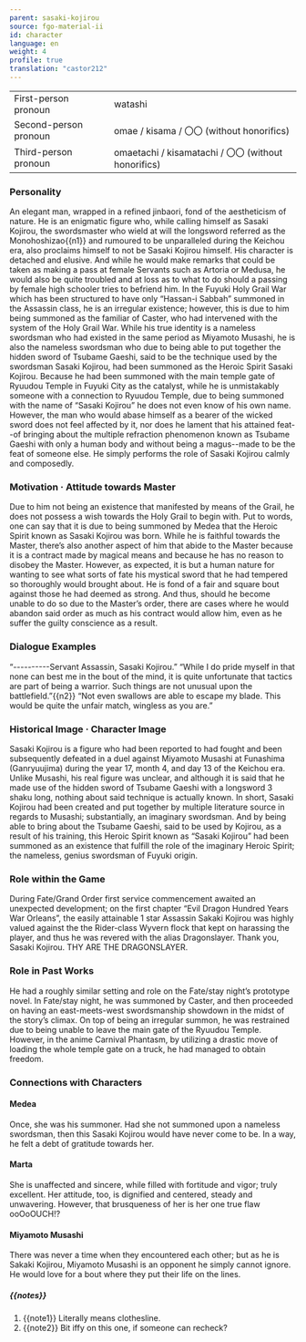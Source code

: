 ```yaml
---
parent: sasaki-kojirou
source: fgo-material-ii
id: character
language: en
weight: 4
profile: true
translation: "castor212"
---
```


<table>
  <tr><td>First-person pronoun</td><td>watashi</td></tr>
  <tr><td>Second-person pronoun</td><td>omae / kisama / 〇〇 (without honorifics)</td></tr>
  <tr><td>Third-person pronoun</td><td>omaetachi / kisamatachi / 〇〇 (without honorifics)</td></tr>
</table>

### Personality

An elegant man, wrapped in a refined jinbaori, fond of the aestheticism of nature.
He is an enigmatic figure who, while calling himself as Sasaki Kojirou, the swordsmaster who wield at will the longsword referred as the Monohoshizao{{n1}} and rumoured to be unparalleled during the Keichou era, also proclaims himself to not be Sasaki Kojirou himself.
His character is detached and elusive. And while he would make remarks that could be taken as making a pass at female Servants such as Artoria or Medusa, he would also be quite troubled and at loss as to what to do should a passing by female high schooler tries to befriend him.
In the Fuyuki Holy Grail War which has been structured to have only “Hassan-i Sabbah” summoned in the Assassin class, he is an irregular existence; however, this is due to him being summoned as the familiar of Caster, who had intervened with the system of the Holy Grail War.
While his true identity is a nameless swordsman who had existed in the same period as Miyamoto Musashi, he is also the nameless swordsman who due to being able to put together the hidden sword of Tsubame Gaeshi, said to be the technique used by the swordsman Sasaki Kojirou, had been summoned as the Heroic Spirit Sasaki Kojirou.
Because he had been summoned with the main temple gate of Ryuudou Temple in Fuyuki City as the catalyst, while he is unmistakably someone with a connection to Ryuudou Temple, due to being summoned with the name of “Sasaki Kojirou” he does not even know of his own name.
However, the man who would abase himself as a bearer of the wicked sword does not feel affected by it, nor does he lament that his attained feat--of bringing about the multiple refraction phenomenon known as Tsubame Gaeshi with only a human body and without being a magus--made to be the feat of someone else. He simply performs the role of Sasaki Kojirou calmly and composedly.

### Motivation · Attitude towards Master

Due to him not being an existence that manifested by means of the Grail, he does not possess a wish towards the Holy Grail to begin with.
Put to words, one can say that it is due to being summoned by Medea that the Heroic Spirit known as Sasaki Kojirou was born.
While he is faithful towards the Master, there’s also another aspect of him that abide to the Master because it is a contract made by magical means and because he has no reason to disobey the Master.
However, as expected, it is but a human nature for wanting to see what sorts of fate his mystical sword that he had tempered so thoroughly would brought about. He is fond of a fair and square bout against those he had deemed as strong.
And thus, should he become unable to do so due to the Master’s order, there are cases where he would abandon said order as much as his contract would allow him, even as he suffer the guilty conscience as a result.

### Dialogue Examples

“----------Servant Assassin, Sasaki Kojirou.”
“While I do pride myself in that none can best me in the bout of the mind, it is quite unfortunate that tactics are part of being a warrior. Such things are not unusual upon the battlefield.”{{n2}}
“Not even swallows are able to escape my blade. This would be quite the unfair match, wingless as you are.”

### Historical Image · Character Image

Sasaki Kojirou is a figure who had been reported to had fought and been subsequently defeated in a duel against Miyamoto Musashi at Funashima (Ganryuujima) during the year 17, month 4, and day 13 of the Keichou era. Unlike Musashi, his real figure was unclear, and although it is said that he made use of the hidden sword of Tsubame Gaeshi with a longsword 3 shaku long, nothing about said technique is actually known.
In short, Sasaki Kojirou had been created and put together by multiple literature source in regards to Musashi; substantially, an imaginary swordsman.
And by being able to bring about the Tsubame Gaeshi, said to be used by Kojirou, as a result of his training, this Heroic Spirit known as “Sasaki Kojirou” had been summoned as an existence that fulfill the role of the imaginary Heroic Spirit; the nameless, genius swordsman of Fuyuki origin.

### Role within the Game

During Fate/Grand Order first service commencement awaited an unexpected development; on the first chapter “Evil Dragon Hundred Years War Orleans”, the easily attainable 1 star Assassin Sakaki Kojirou was highly valued against the the Rider-class Wyvern flock that kept on harassing the player, and thus he was revered with the alias Dragonslayer. Thank you, Sasaki Kojirou. THY ARE THE DRAGONSLAYER.

### Role in Past Works

He had a roughly similar setting and role on the Fate/stay night’s prototype novel. In Fate/stay night, he was summoned by Caster, and then proceeded on having an east-meets-west swordsmanship showdown in the midst of the story’s climax. On top of being an irregular summon, he was restrained due to being unable to leave the main gate of the Ryuudou Temple. However, in the anime Carnival Phantasm, by utilizing a drastic move of loading the whole temple gate on a truck, he had managed to obtain freedom.

### Connections with Characters

#### Medea

Once, she was his summoner. Had she not summoned upon a nameless swordsman, then this Sasaki Kojirou would have never come to be. In a way, he felt a debt of gratitude towards her.

#### Marta

She is unaffected and sincere, while filled with fortitude and vigor; truly excellent. Her attitude, too, is dignified and centered, steady and unwavering.
However, that brusqueness of her is her one true flaw ooOoOUCH!?

#### Miyamoto Musashi

There was never a time when they encountered each other; but as he is Sakaki Kojirou, Miyamoto Musashi is an opponent he simply cannot ignore. He would love for a bout where they put their life on the lines.

##### {{notes}}

1. {{note1}} Literally means clothesline.
2. {{note2}} Bit iffy on this one, if someone can recheck?
